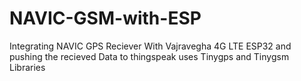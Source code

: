 # NAVIC-GSM-with-ESP
Integrating NAVIC GPS Reciever With Vajravegha 4G LTE ESP32 and pushing the recieved Data to thingspeak 
uses Tinygps and Tinygsm Libraries
